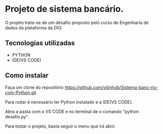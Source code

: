 # Projeto de sistema bancário.

O projeto trata-se de um desafio proposto pelo curso de Engenharia de dados da plataforma da DIO.

## Tecnologias utilizadas

- PYTHON
- IDE(VS CODE)

## Como instalar

Faça um clone do repositório
https://github.com/vitinhob/Sistema-banc-rio-com-Python.git

Para rodar é necessário ter Python instalado e a IDE(VS CODE).

Abra a pasta com o VS CODE e no terminal de o comando "python desafio.py".

Para testar o projeto, basta seguir o menu que irá abrir.
